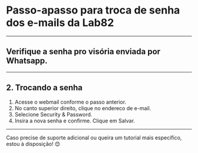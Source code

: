 # Passo-apasso para troca de senha dos e-mails da Lab82
---

## Verifique a senha pro visória enviada por Whatsapp.
---

## 2. Trocando a senha
1. Acesse o webmail conforme o passo anterior.
2. No canto superior direito, clique no endereco de e-mail.
3. Selecione Security & Password.
4. Insira a nova senha e confirme. Clique em Salvar.
---

Caso precise de suporte adicional ou queira um tutorial mais específico, estou à disposição! 😊